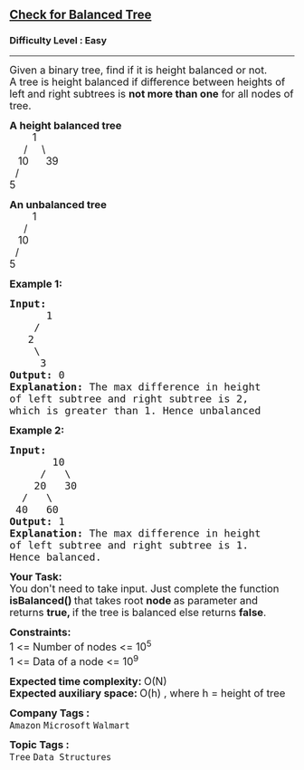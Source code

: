 <h2><a href="https://www.geeksforgeeks.org/problems/check-for-balanced-tree/1?itm_source=geeksforgeeks&itm_medium=article&itm_campaign=bottom_sticky_on_article">Check for Balanced Tree</a></h2><h3>Difficulty Level : Easy</h3><hr><div class="problems_problem_content__Xm_eO"><p><span style="font-size: 18px;">Given a binary tree, find if it is height balanced or not.&nbsp;<br>A tree is height balanced if difference between heights of left and right subtrees is <strong>not more than one</strong> for all nodes of tree.&nbsp;</span></p>
<p><span style="font-size: 18px;"><strong>A height balanced tree</strong><br>&nbsp; &nbsp; &nbsp; &nbsp; 1<br>&nbsp; &nbsp;&nbsp; /&nbsp;&nbsp;&nbsp;&nbsp; \<br>&nbsp;&nbsp; 10&nbsp;&nbsp;&nbsp;&nbsp;&nbsp; 39<br>&nbsp; /<br>5</span></p>
<p><span style="font-size: 18px;"><strong>An unbalanced tree</strong><br>&nbsp; &nbsp; &nbsp; &nbsp; 1<br>&nbsp; &nbsp;&nbsp; /&nbsp;&nbsp;&nbsp;&nbsp;<br>&nbsp;&nbsp; 10&nbsp;&nbsp;&nbsp;<br>&nbsp; /<br>5</span></p>
<p><span style="font-size: 18px;"><strong>Example 1:</strong></span></p>
<pre><span style="font-size: 18px;"><strong>Input:
</strong>&nbsp;&nbsp;&nbsp;&nbsp;&nbsp; 1
 &nbsp;&nbsp;&nbsp;/
&nbsp;&nbsp; 2
 &nbsp; &nbsp;\
 &nbsp; &nbsp; 3&nbsp;
<strong>Output: </strong>0<strong>
Explanation: </strong>The max difference in height
of left subtree and right subtree is 2,
which is greater than 1. Hence unbalanced</span>
</pre>
<p><span style="font-size: 18px;"><strong>Example 2:</strong></span></p>
<pre><span style="font-size: 18px;"><strong>Input:
</strong>&nbsp;&nbsp;&nbsp;&nbsp;&nbsp;&nbsp;&nbsp;10
 &nbsp;&nbsp;&nbsp;&nbsp;/&nbsp;&nbsp; \
 &nbsp;&nbsp;&nbsp;20&nbsp;&nbsp; 30 
&nbsp;&nbsp;/&nbsp;&nbsp; \
 40&nbsp;&nbsp; 60
<strong>Output:</strong> 1<strong>
Explanation: </strong>The max difference in height
of left subtree and right subtree is 1.
Hence balanced.<strong> </strong></span>
</pre>
<p><strong><span style="font-size: 18px;">Your Task:</span></strong><br><span style="font-size: 18px;">You don't need to take input. Just complete the function<strong> isBalanced() </strong>that takes root <strong>node </strong>as parameter and returns <strong>true, </strong>if the tree is balanced else returns <strong>false</strong>.</span></p>
<p><span style="font-size: 18px;"><strong>Constraints:</strong><br>1 &lt;= Number of nodes &lt;= 10<sup>5</sup><br>1 &lt;= Data of a node &lt;= 10<sup>9</sup></span></p>
<p><span style="font-size: 18px;"><strong>Expected time complexity:&nbsp;</strong>O(N)</span><br><span style="font-size: 18px;"><strong>Expected auxiliary space:&nbsp;</strong>O(h) , where h = height of tree</span></p></div><p><span style=font-size:18px><strong>Company Tags : </strong><br><code>Amazon</code>&nbsp;<code>Microsoft</code>&nbsp;<code>Walmart</code>&nbsp;<br><p><span style=font-size:18px><strong>Topic Tags : </strong><br><code>Tree</code>&nbsp;<code>Data Structures</code>&nbsp;